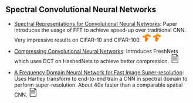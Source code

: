 ## Spectral Convolutional Neural Networks
- [Spectral Representations for Convolutional Neural Networks](https://papers.nips.cc/paper/5649-spectral-representations-for-convolutional-neural-networks): Paper introduces the usage of FFT to achieve speed-up over traditional CNN. Very impressive results on CIFAR-10 and CIFAR-100. [<img src="../README/images/logo/tf.jpg" width="24" height="24" />](https://github.com/oracleofnj/spectral-repr-cnns) [<img src="../README/images/logo/tf.jpg" width="24" height="24" />](https://github.com/el3ment/spectral_representations_for_convolutional_neural_networks)

- [Compressing Convolutional Neural Networks](https://arxiv.org/abs/1506.04449): Introduces FreshNets which uses DCT on HashedNets to achieve better compression.  [<img src="../README/images/logo/document.png" width="24" height="24" />](https://www.cse.wustl.edu/~ychen/FreshNets/) 

- [A Frequency Domain Neural Network for Fast Image Super-resolution](https://arxiv.org/abs/1712.03037): Uses Hartley transform to end-to-end train a CNN in spectral domain to perform super-resolution. About 40x faster than a comparable spatial CNN.  [<img src="../README/images/logo/document.png" width="24" height="24" />](../PaperSummaries/SpectralCNN/SpectralSuperRes.pdf) 



